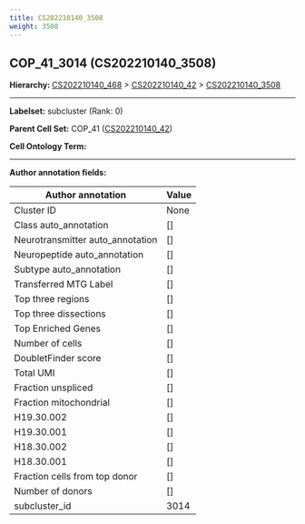```yaml
---
title: CS202210140_3508
weight: 3508
---
```

## COP_41_3014 (CS202210140_3508)
<b>Hierarchy: </b>
[CS202210140_468](../CS202210140_468) >
[CS202210140_42](../CS202210140_42) >
[CS202210140_3508](../CS202210140_3508)

---


**Labelset:** subcluster (Rank: 0)

**Parent Cell Set:** COP_41 ([CS202210140_42](../CS202210140_42))



**Cell Ontology Term:** 

[MARKER GENES.]: #


---

[TRANSFERRED ANNOTATIONS.]: #


[AUTHOR ANNOTATION FIELDS.]: #


**Author annotation fields:**

| Author annotation | Value |
|-------------------|-------|
|Cluster ID|None|
|Class auto_annotation|[]|
|Neurotransmitter auto_annotation|[]|
|Neuropeptide auto_annotation|[]|
|Subtype auto_annotation|[]|
|Transferred MTG Label|[]|
|Top three regions|[]|
|Top three dissections|[]|
|Top Enriched Genes|[]|
|Number of cells|[]|
|DoubletFinder score|[]|
|Total UMI|[]|
|Fraction unspliced|[]|
|Fraction mitochondrial|[]|
|H19.30.002|[]|
|H19.30.001|[]|
|H18.30.002|[]|
|H18.30.001|[]|
|Fraction cells from top donor|[]|
|Number of donors|[]|
|subcluster_id|3014|

